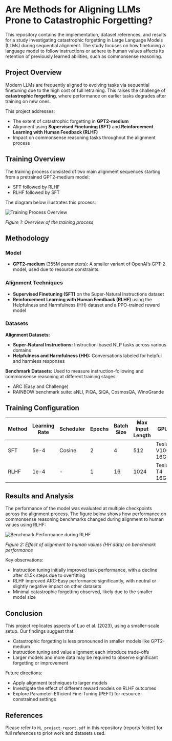 # Are Methods for Aligning LLMs Prone to Catastrophic Forgetting?

This repository contains the implementation, dataset references, and results for a study investigating catastrophic forgetting in Large Language Models (LLMs) during sequential alignment. The study focuses on how finetuning a language model to follow instructions or adhere to human values affects its retention of previously learned abilities, such as commonsense reasoning.

## Project Overview

Modern LLMs are frequently aligned to evolving tasks via sequential finetuning due to the high cost of full retraining. This raises the challenge of **catastrophic forgetting**, where performance on earlier tasks degrades after training on new ones.

This project addresses:
- The extent of catastrophic forgetting in **GPT2-medium**
- Alignment using **Supervised Finetuning (SFT)** and **Reinforcement Learning with Human Feedback (RLHF)**
- Impact on commonsense reasoning tasks throughout the alignment process

## Training Overview

The training process consisted of two main alignment sequences starting from a pretrained GPT2-medium model:

- SFT followed by RLHF
- RLHF followed by SFT

The diagram below illustrates this process:

![Training Process Overview](./training-overview.png)

*Figure 1: Overview of the training process*

## Methodology

### Model

- **GPT2-medium** (355M parameters): A smaller variant of OpenAI’s GPT-2 model, used due to resource constraints.

### Alignment Techniques

- **Supervised Finetuning (SFT)** on the Super-Natural Instructions dataset
- **Reinforcement Learning with Human Feedback (RLHF)** using the Helpfulness and Harmfulness (HH) dataset and a PPO-trained reward model

### Datasets

**Alignment Datasets:**
- **Super-Natural Instructions:** Instruction-based NLP tasks across various domains
- **Helpfulness and Harmfulness (HH):** Conversations labeled for helpful and harmless responses

**Benchmark Datasets:**
Used to measure instruction-following and commonsense reasoning at different training stages:
- ARC (Easy and Challenge)
- RAINBOW benchmark suite: aNLI, PiQA, SiQA, CosmosQA, WinoGrande

## Training Configuration

| Method       | Learning Rate | Scheduler | Epochs | Batch Size | Max Input Length | GPU              |
|--------------|----------------|-----------|--------|-------------|------------------|------------------|
| SFT          | 5e-4           | Cosine    | 2      | 4           | 512              | Tesla V100 16GB  |
| RLHF         | 1e-4           | -         | 1      | 16          | 1024             | Tesla T4 16GB    |

## Results and Analysis

The performance of the model was evaluated at multiple checkpoints across the alignment process. The figure below shows how performance on commonsense reasoning benchmarks changed during alignment to human values using RLHF:

![Benchmark Performance during RLHF](./results.png)

*Figure 2: Effect of alignment to human values (HH data) on benchmark performance*

Key observations:
- Instruction tuning initially improved task performance, with a decline after 41.5k steps due to overfitting
- RLHF improved ARC-Easy performance significantly, with neutral or slightly negative impact on other datasets
- Minimal catastrophic forgetting observed, likely due to the smaller model size

## Conclusion

This project replicates aspects of Luo et al. (2023), using a smaller-scale setup. Our findings suggest that:
- Catastrophic forgetting is less pronounced in smaller models like GPT2-medium
- Instruction tuning and value alignment each introduce trade-offs
- Larger models and more data may be required to observe significant forgetting or improvement

Future directions:
- Apply alignment techniques to larger models
- Investigate the effect of different reward models on RLHF outcomes
- Explore Parameter-Efficient Fine-Tuning (PEFT) for resource-constrained settings

## References

Please refer to `ML_project_report.pdf` in this repository (reports folder) for full references to prior work and datasets used.
